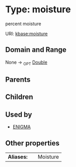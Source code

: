 
# Type: moisture


percent moisture

URI: [kbase:moisture](http://kbase.us/moisture)


## Domain and Range

None ->  <sub>OPT</sub> [Double](types/Double.md)

## Parents


## Children


## Used by

 * [ENIGMA](ENIGMA.md)

## Other properties

|  |  |  |
| --- | --- | --- |
| **Aliases:** | | Moisture |

